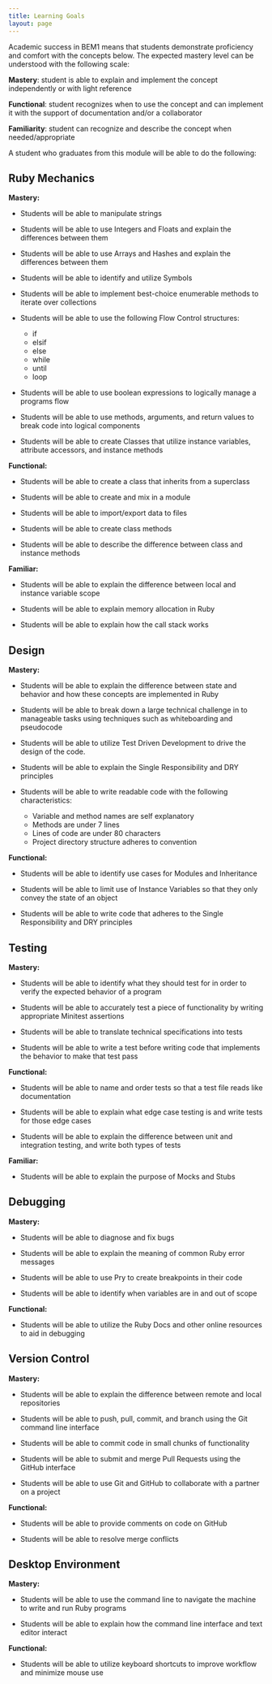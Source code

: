 ```yaml
---
title: Learning Goals
layout: page
---
```


Academic success in BEM1 means that students demonstrate proficiency and comfort with the concepts below. The expected mastery level can be understood with the following scale:

**Mastery**: student is able to explain and implement the concept independently or with light reference

**Functional**: student recognizes when to use the concept and can implement it with the support of documentation and/or a collaborator

**Familiarity**: student can recognize and describe the concept when needed/appropriate

A student who graduates from this module will be able to do the following:

## Ruby Mechanics

**Mastery:**

* Students will be able to manipulate strings

* Students will be able to use Integers and Floats and explain the differences between them

* Students will be able to use Arrays and Hashes and explain the differences between them

* Students will be able to identify and utilize Symbols

* Students will be able to implement best-choice enumerable methods to iterate over collections

* Students will be able to use the following Flow Control structures:

  * if
  * elsif
  * else
  * while
  * until
  * loop

* Students will be able to use boolean expressions to logically manage a programs flow

* Students will be able to use methods, arguments, and return values to break code into logical components

* Students will be able to create Classes that utilize instance variables, attribute accessors, and instance methods

**Functional:**

* Students will be able to create a class that inherits from a superclass

* Students will be able to create and mix in a module

* Students will be able to import/export data to files

* Students will be able to create class methods

* Students will be able to describe the difference between class and instance methods

**Familiar:**

* Students will be able to explain the difference between local and instance variable scope

* Students will be able to explain memory allocation in Ruby

* Students will be able to explain how the call stack works

## Design

**Mastery:**

* Students will be able to explain the difference between state and behavior and how these concepts are implemented in Ruby

* Students will be able to break down a large technical challenge in to manageable tasks using techniques such as whiteboarding and pseudocode

* Students will be able to utilize Test Driven Development to drive the design of the code.

* Students will be able to explain the Single Responsibility and DRY principles

* Students will be able to write readable code with the following characteristics:

  * Variable and method names are self explanatory
  * Methods are under 7 lines
  * Lines of code are under 80 characters
  * Project directory structure adheres to convention

**Functional:**

* Students will be able to identify use cases for Modules and Inheritance

* Students will be able to limit use of Instance Variables so that they only convey the state of an object

* Students will be able to write code that adheres to the Single Responsibility and DRY principles

## Testing

**Mastery:**

* Students will be able to identify what they should test for in order to verify the expected behavior of a program

* Students will be able to accurately test a piece of functionality by writing appropriate Minitest assertions

* Students will be able to translate technical specifications into tests

* Students will be able to write a test before writing code that implements the behavior to make that test pass

**Functional:**

* Students will be able to name and order tests so that a test file reads like documentation

* Students will be able to explain what edge case testing is and write tests for those edge cases

* Students will be able to explain the difference between unit and integration testing, and write both types of tests

**Familiar:**

* Students will be able to explain the purpose of Mocks and Stubs

## Debugging

**Mastery:**

* Students will be able to diagnose and fix bugs

* Students will be able to explain the meaning of common Ruby error messages

* Students will be able to use Pry to create breakpoints in their code

* Students will be able to identify when variables are in and out of scope

**Functional:**

* Students will be able to utilize the Ruby Docs and other online resources to aid in debugging

## Version Control

**Mastery:**

* Students will be able to explain the difference between remote and local repositories

* Students will be able to push, pull, commit, and branch using the Git command line interface

* Students will be able to commit code in small chunks of functionality

* Students will be able to submit and merge Pull Requests using the GitHub interface

* Students will be able to use Git and GitHub to collaborate with a partner on a project

**Functional:**

* Students will be able to provide comments on code on GitHub

* Students will be able to resolve merge conflicts

## Desktop Environment

**Mastery:**

* Students will be able to use the command line to navigate the machine to write and run Ruby programs

* Students will be able to explain how the command line interface and text editor interact

**Functional:**

* Students will be able to utilize keyboard shortcuts to improve workflow and minimize mouse use
